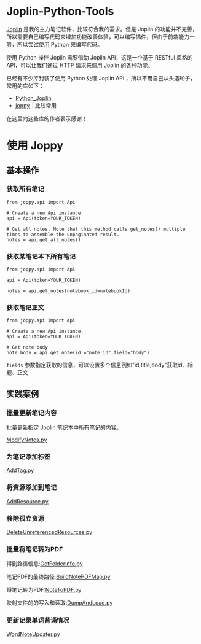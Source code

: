 # Joplin-Python-Tools

[Joplin](https://joplinapp.org/) 是我的主力笔记软件，比较符合我的需求。但是 Joplin 的功能并不完善，所以需要自己编写代码来增加功能改善体验，可以编写插件，但由于前端能力一般，所以尝试使用 Python 来编写代码。

使用 Python 操控 Joplin 需要借助 Joplin API，这是一个基于 RESTful 风格的 API，可以让我们通过 HTTP 请求来调用 Joplin 的各种功能。

已经有不少库封装了使用 Python 处理 Joplin API ，所以不用自己从头造轮子，常用的库如下：

- [Python_Joplin](https://github.com/S73ph4n/python_joplin)
- [joppy](https://github.com/marph91/joppy)：比较常用

在这里向这些库的作者表示感谢！



# 使用 Joppy



## 基本操作



### 获取所有笔记

```
from joppy.api import Api

# Create a new Api instance.
api = Api(token=YOUR_TOKEN)

# Get all notes. Note that this method calls get_notes() multiple times to assemble the unpaginated result.
notes = api.get_all_notes()
```

### 获取某笔记本下所有笔记

```
from joppy.api import Api

api = Api(token=YOUR_TOKEN)

notes = api.get_notes(notebook_id=notebookId)
```

### 获取笔记正文


```
from joppy.api import Api

# Create a new Api instance.
api = Api(token=YOUR_TOKEN)

# Get note body
note_body = api.get_note(id_="note_id",field="body")
```

`fields` 参数指定获取的信息，可以设置多个信息例如"id,title,body"获取id、标题、正文

## 实践案例

### 批量更新笔记内容

批量更新指定 Joplin 笔记本中所有笔记的内容。

[ModifyNotes.py](Tools/ModifyNotes.py)

### 为笔记添加标签

[AddTag.py](Tools/AddTag.py)

### 将资源添加到笔记

[AddResource.py](Tools/AddResource.py)


### 移除孤立资源

[DeleteUnreferencedResources.py](Tools/DeleteUnreferencedResources.py)

### 批量将笔记转为PDF

得到路径信息:[GetFolderInfo.py](https://github.com/cestbonsuliu/Joplin-Python-Tools/blob/cd7c0c6fbc7d914968334a0a5aa54620148ff3c1/Tools/GetFolderInfo.py)

笔记PDF的最终路径:[BuildNotePDFMap.py](https://github.com/cestbonsuliu/Joplin-Python-Tools/blob/cd7c0c6fbc7d914968334a0a5aa54620148ff3c1/Tools/BuildNotePDFMap.py)

将笔记转为PDF:[NoteToPDF.py](https://github.com/cestbonsuliu/Joplin-Python-Tools/blob/cd7c0c6fbc7d914968334a0a5aa54620148ff3c1/Tools/NoteToPDF.py)

映射文件的的写入和读取:[DumpAndLoad.py](https://github.com/cestbonsuliu/Joplin-Python-Tools/blob/cd7c0c6fbc7d914968334a0a5aa54620148ff3c1/Tools/DumpAndLoad.py)


### 更新记录单词背诵情况

[WordNoteUpdater.py](https://github.com/cestbonsuliu/Joplin-Python-Tools/blob/cd7c0c6fbc7d914968334a0a5aa54620148ff3c1/Tools/WordNoteUpdater.py)













